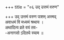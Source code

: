 +++
title = "०६ उद् उत्तमं वरुण"

+++
उद् उत्तमं वरुण पाशम् अस्मद्  
अवाधमं वि मध्यमं श्रथाय ।  
अथादित्य व्रते वयं तव-  
-अनागसो ऽदितये स्याम ॥